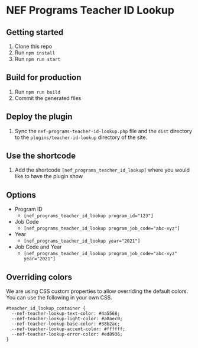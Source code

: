 # NEF Programs Teacher ID Lookup

## Getting started

1. Clone this repo
1. Run `npm install`
1. Run `npm run start`

## Build for production

1. Run `npm run build`
1. Commit the generated files

## Deploy the plugin

1. Sync the `nef-programs-teacher-id-lookup.php` file and the `dist` directory to the `plugins/teacher-id-lookup` directory of the site.

## Use the shortcode

1. Add the shortcode `[nef_programs_teacher_id_lookup]` where you would like to have the plugin show

## Options

- Program ID
  - `[nef_programs_teacher_id_lookup program_id="123"]`
- Job Code
  - `[nef_programs_teacher_id_lookup program_job_code="abc-xyz"]`
- Year
  - `[nef_programs_teacher_id_lookup year="2021"]`
- Job Code and Year
  - `[nef_programs_teacher_id_lookup program_job_code="abc-xyz" year="2021"]`

## Overriding colors

We are using CSS custom properties to allow overriding the default colors. You can use the following in your own CSS.

```
#teacher_id_lookup_container {
  --nef-teacher-lookup-text-color: #4a5568;
  --nef-teacher-lookup-light-color: #a0aec0;
  --nef-teacher-lookup-base-color: #38b2ac;
  --nef-teacher-lookup-accent-color: #ffffff;
  --nef-teacher-lookup-error-color: #ed8936;
}
```
